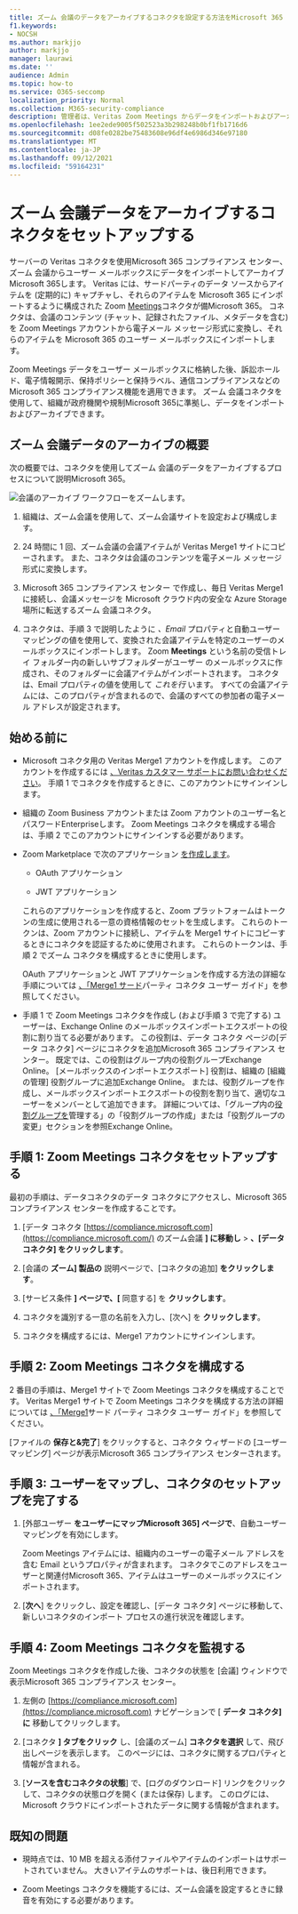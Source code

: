 ```yaml
---
title: ズーム 会議のデータをアーカイブするコネクタを設定する方法をMicrosoft 365
f1.keywords:
- NOCSH
ms.author: markjjo
author: markjjo
manager: laurawi
ms.date: ''
audience: Admin
ms.topic: how-to
ms.service: O365-seccomp
localization_priority: Normal
ms.collection: M365-security-compliance
description: 管理者は、Veritas Zoom Meetings からデータをインポートおよびアーカイブするコネクタを設定して、Microsoft 365。 これにより、Microsoft 365 のサード パーティデータ ソースからデータをアーカイブし、法的保持、コンテンツ検索、保持ポリシーなどのコンプライアンス機能を使用して、組織のサードパーティ データを管理できます。
ms.openlocfilehash: 1ee2ede9005f502523a3b298248b0bf1fb1716d6
ms.sourcegitcommit: d08fe0282be75483608e96df4e6986d346e97180
ms.translationtype: MT
ms.contentlocale: ja-JP
ms.lasthandoff: 09/12/2021
ms.locfileid: "59164231"
---
```

# <a name="set-up-a-connector-to-archive-zoom-meetings-data"></a>ズーム 会議データをアーカイブするコネクタをセットアップする

サーバーの Veritas コネクタを使用Microsoft 365 コンプライアンス センター、ズーム 会議からユーザー メールボックスにデータをインポートしてアーカイブMicrosoft 365します。 Veritas には、サードパーティのデータ ソースからアイテムを (定期的に) キャプチャし、それらのアイテムを Microsoft 365 にインポートするように構成された Zoom [Meetings](https://globanet.com/zoom/)コネクタが備Microsoft 365。 コネクタは、会議のコンテンツ (チャット、記録されたファイル、メタデータを含む) を Zoom Meetings アカウントから電子メール メッセージ形式に変換し、それらのアイテムを Microsoft 365 のユーザー メールボックスにインポートします。

Zoom Meetings データをユーザー メールボックスに格納した後、訴訟ホールド、電子情報開示、保持ポリシーと保持ラベル、通信コンプライアンスなどの Microsoft 365 コンプライアンス機能を適用できます。 ズーム 会議コネクタを使用して、組織が政府機関や規制Microsoft 365に準拠し、データをインポートおよびアーカイブできます。

## <a name="overview-of-archiving-zoom-meetings-data"></a>ズーム 会議データのアーカイブの概要

次の概要では、コネクタを使用してズーム 会議のデータをアーカイブするプロセスについて説明Microsoft 365。

![会議のアーカイブ ワークフローをズームします。](../media/ZoomMeetingsConnectorWorkflow.png)

1. 組織は、ズーム会議を使用して、ズーム会議サイトを設定および構成します。

2. 24 時間に 1 回、ズーム会議の会議アイテムが Veritas Merge1 サイトにコピーされます。 また、コネクタは会議のコンテンツを電子メール メッセージ形式に変換します。

3. Microsoft 365 コンプライアンス センター で作成し、毎日 Veritas Merge1 に接続し、会議メッセージを Microsoft クラウド内の安全な Azure Storage 場所に転送するズーム 会議コネクタ。

4. コネクタは、手順 3 で説明したように *、Email* プロパティと自動ユーザー マッピングの値を使用して、変換された会議アイテムを特定のユーザーのメールボックスにインポートします。 Zoom **Meetings** という名前の受信トレイ フォルダー内の新しいサブフォルダーがユーザー のメールボックスに作成され、そのフォルダーに会議アイテムがインポートされます。 コネクタは、Email プロパティの値を使用して *これを行* います。 すべての会議アイテムには、このプロパティが含まれるので、会議のすべての参加者の電子メール アドレスが設定されます。

## <a name="before-you-begin"></a>始める前に

- Microsoft コネクタ用の Veritas Merge1 アカウントを作成します。 このアカウントを作成するには [、Veritas カスタマー サポートにお問い合わせください](https://globanet.com/ms-connectors-contact)。 手順 1 でコネクタを作成するときに、このアカウントにサインインします。

- 組織の Zoom Business アカウントまたは Zoom アカウントのユーザー名とパスワードEnterpriseします。 Zoom Meetings コネクタを構成する場合は、手順 2 でこのアカウントにサインインする必要があります。

- Zoom Marketplace で次のアプリケーション [を作成します](https://marketplace.zoom.us)。

  - OAuth アプリケーション

  - JWT アプリケーション

  これらのアプリケーションを作成すると、Zoom プラットフォームはトークンの生成に使用される一意の資格情報のセットを生成します。 これらのトークンは、Zoom アカウントに接続し、アイテムを Merge1 サイトにコピーするときにコネクタを認証するために使用されます。 これらのトークンは、手順 2 でズーム コネクタを構成するときに使用します。

  OAuth アプリケーションと JWT アプリケーションを作成する方法の詳細な手順については [、「Merge1 サード](https://docs.ms.merge1.globanetportal.com/Merge1%20Third-Party%20Connectors%20Zoom%20Meetings%20User%20Guide%20.pdf)パーティ コネクタ ユーザー ガイド」を参照してください。

- 手順 1 で Zoom Meetings コネクタを作成し (および手順 3 で完了する) ユーザーは、Exchange Online のメールボックスインポートエクスポートの役割に割り当てる必要があります。 この役割は、データ コネクタ ページの[データ コネクタ] ページにコネクタを追加Microsoft 365 コンプライアンス センター。 既定では、この役割はグループ内の役割グループExchange Online。 [メールボックスのインポートエクスポート] 役割は、組織の [組織の管理] 役割グループに追加Exchange Online。 または、役割グループを作成し、メールボックスインポートエクスポートの役割を割り当て、適切なユーザーをメンバーとして追加できます。 詳細については、「グループ内の[役割グループを](/Exchange/permissions-exo/role-groups#create-role-groups)管理[](/Exchange/permissions-exo/role-groups#modify-role-groups)する」の「役割グループの作成」または「役割グループの変更」セクションを参照Exchange Online。

## <a name="step-1-set-up-the-zoom-meetings-connector"></a>手順 1: Zoom Meetings コネクタをセットアップする

最初の手順は、データコネクタのデータ コネクタにアクセスし、Microsoft 365 コンプライアンス センターを作成することです。

1. [データ コネクタ [https://compliance.microsoft.com](https://compliance.microsoft.com/) のズーム会議 **] に移動し**  >  **、[データ コネクタ] をクリックします**。

2. [会議の **ズーム] 製品の** 説明ページで、[コネクタの追加] **をクリックします**。

3. [サービス条件 **] ページで、[** 同意する] を **クリックします**。

4. コネクタを識別する一意の名前を入力し、[次へ] を **クリックします**。

5. コネクタを構成するには、Merge1 アカウントにサインインします。

## <a name="step-2-configure-the-zoom-meetings-connector"></a>手順 2: Zoom Meetings コネクタを構成する

2 番目の手順は、Merge1 サイトで Zoom Meetings コネクタを構成することです。 Veritas Merge1 サイトで Zoom Meetings コネクタを構成する方法の詳細については [、「Merge1](https://docs.ms.merge1.globanetportal.com/Merge1%20Third-Party%20Connectors%20Zoom%20Meetings%20User%20Guide%20.pdf)サード パーティ コネクタ ユーザー ガイド」を参照してください。

[ファイルの **保存と&完了**] をクリックすると、コネクタ ウィザードの [ユーザー マッピング] ページが表示Microsoft 365 コンプライアンス センターされます。

## <a name="step-3-map-users-and-complete-the-connector-setup"></a>手順 3: ユーザーをマップし、コネクタのセットアップを完了する

1. [外部ユーザー **をユーザーにマップMicrosoft 365] ページで**、自動ユーザー マッピングを有効にします。

   Zoom Meetings アイテムには、組織内のユーザーの電子メール アドレスを含む Email というプロパティが含まれます。 コネクタでこのアドレスをユーザーと関連付Microsoft 365、アイテムはユーザーのメールボックスにインポートされます。

2. [**次へ**] をクリックし、設定を確認し、[データ コネクタ] ページに移動して、新しいコネクタのインポート プロセスの進行状況を確認します。

## <a name="step-4-monitor-the-zoom-meetings-connector"></a>手順 4: Zoom Meetings コネクタを監視する

Zoom Meetings コネクタを作成した後、コネクタの状態を [会議] ウィンドウで表示Microsoft 365 コンプライアンス センター。

1. 左側の [https://compliance.microsoft.com](https://compliance.microsoft.com) ナビゲーションで [ **データ コネクタ] に** 移動してクリックします。

2. [コネクタ **] タブをクリック** し、[会議のズーム] **コネクタを選択** して、飛び出しページを表示します。 このページには、コネクタに関するプロパティと情報が含まれる。

3. [**ソースを含むコネクタの状態**] で、[ログのダウンロード] リンクをクリックして、コネクタの状態ログを開く (または保存) します。  このログには、Microsoft クラウドにインポートされたデータに関する情報が含まれます。

## <a name="known-issues"></a>既知の問題

- 現時点では、10 MB を超える添付ファイルやアイテムのインポートはサポートされていません。 大きいアイテムのサポートは、後日利用できます。

- Zoom Meetings コネクタを機能するには、ズーム会議を設定するときに録音を有効にする必要があります。